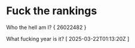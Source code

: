 # Fuck the rankings

Who the hell am I?
{ 26022482 }

What fucking year is it?
[ 2025-03-22T01:13:20Z ]
